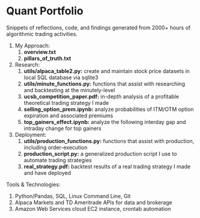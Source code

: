 # Quant Portfolio
Snippets of reflections, code, and findings generated from 2000+ hours of algorithmic trading activities.

1. My Approach:
    1. **overview.txt**
    2. **pillars_of_truth.txt**
2. Research:
    1. **utils/alpaca_table2.py:** create and maintain stock price datasets in local SQL database via sqlite3
    2. **utils/minute_functions.py:** functions that assist with researching and backtesting at the minutely-level
    3. **ucsb_competition_paper.pdf:** in-depth analysis of a profitable theoretical trading strategy I made
    4. **selling_option_prem.ipynb:** analyze probabilities of ITM/OTM option expiration and associated premiums
    5. **top_gainers_effect.ipynb:** analyze the following interday gap and intraday change for top gainers
3. Deployment:
    1. **utils/production_functions.py:** functions that assist with production, including order-execution
    2. **production_script.py:** a generalized production script I use to automate trading strategies
    3. **real_strategy.pdf:** backtest results of a real trading strategy I made and have deployed

Tools & Technologies:
1. Python/Pandas, SQL, Linux Command Line, Git
2. Alpaca Markets and TD Ameritrade APIs for data and brokerage
3. Amazon Web Services cloud EC2 instance, crontab automation
